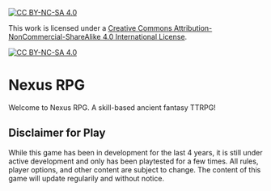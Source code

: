 [![CC BY-NC-SA 4.0][cc-by-nc-sa-shield]][cc-by-nc-sa]

This work is licensed under a
[Creative Commons Attribution-NonCommercial-ShareAlike 4.0 International License][cc-by-nc-sa].

[![CC BY-NC-SA 4.0][cc-by-nc-sa-image]][cc-by-nc-sa]

[cc-by-nc-sa]: http://creativecommons.org/licenses/by-nc-sa/4.0/
[cc-by-nc-sa-image]: https://licensebuttons.net/l/by-nc-sa/4.0/88x31.png
[cc-by-nc-sa-shield]: https://img.shields.io/badge/License-CC%20BY--NC--SA%204.0-lightgrey.svg

# Nexus RPG

Welcome to Nexus RPG. A skill-based ancient fantasy TTRPG!

## Disclaimer for Play

While this game has been in development for the last 4 years, it is still under active development and only has been playtested for a few times.
All rules, player options, and other content are subject to change.
The content of this game will update regularily and without notice.
